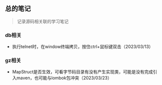## 总的笔记
> 记录源码相关联的学习笔记

### db相关
* 执行telnet时，在window终端拷贝，按住ctrl+鼠标键双击（2023/03/13）

### gz相关
* MapStruct是否生效，可看字节码目录有没有产生实现类，可能是没有完成引入maven，也可能与lombok包冲突（2023/03/23）
 